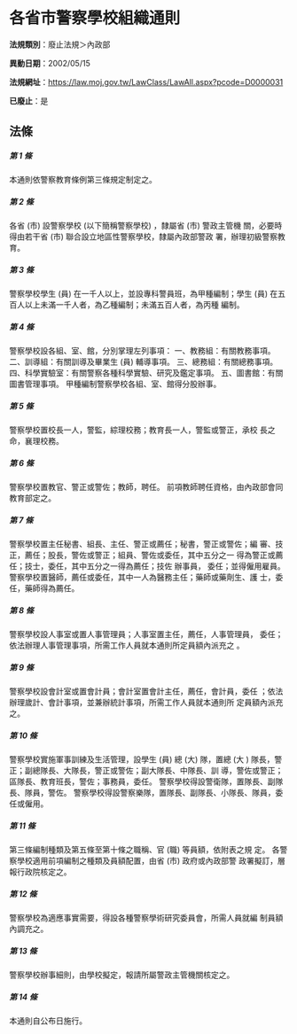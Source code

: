 # 各省市警察學校組織通則

**法規類別**：廢止法規＞內政部

**異動日期**：2002/05/15  

**法規網址**：https://law.moj.gov.tw/LawClass/LawAll.aspx?pcode=D0000031

**已廢止**：是



## 法條
##### 第 1 條
本通則依警察教育條例第三條規定制定之。

##### 第 2 條
各省 (市) 設警察學校 (以下簡稱警察學校) ，隸屬省 (市) 警政主管機
關，必要時得由若干省 (市) 聯合設立地區性警察學校，隸屬內政部警政
署，辦理初級警察教育。

##### 第 3 條
警察學校學生 (員) 在一千人以上，並設專科警員班，為甲種編制；學生
 (員) 在五百人以上未滿一千人者，為乙種編制；未滿五百人者，為丙種
編制。

##### 第 4 條
警察學校設各組、室、館，分別掌理左列事項：
一、教務組：有關教務事項。
二、訓導組：有關訓導及畢業生 (員) 輔導事項。
三、總務組：有關總務事項。
四、科學實驗室：有關警察各種科學實驗、研究及鑑定事項。
五、圖書館：有關圖書管理事項。
甲種編制警察學校各組、室、館得分股辦事。


##### 第 5 條
警察學校置校長一人，警監，綜理校務；教育長一人，警監或警正，承校
長之命，襄理校務。

##### 第 6 條
警察學校置教官、警正或警佐；教師，聘任。
前項教師聘任資格，由內政部會同教育部定之。

##### 第 7 條
警察學校置主任秘書、組長、主任、警正或薦任；秘書，警正或警佐；編
審、技正，薦任；股長，警佐或警正；組員、警佐或委任，其中五分之一
得為警正或薦任；技士，委任，其中五分之一得為薦任；技佐  辦事員，
委任；並得僱用雇員。
警察學校置醫師，薦任或委任，其中一人為醫務主任；藥師或藥劑生、護
士，委任，藥師得為薦任。

##### 第 8 條
警察學校設人事室或置人事管理員；人事室置主任，薦任，人事管理員，
委任；依法辦理人事管理事項，所需工作人員就本通則所定員額內派充之
。

##### 第 9 條
警察學校設會計室或置會計員；會計室置會計主任，薦任，會計員，委任
；依法辦理歲計、會計事項，並兼辦統計事項，所需工作人員就本通則所
定員額內派充之。

##### 第 10 條
警察學校實施軍事訓練及生活管理，設學生 (員) 總 (大) 隊，置總 (大
) 隊長，警正；副總隊長、大隊長，警正或警佐；副大隊長、中隊長、訓
導，警佐或警正；區隊長、教育班長，警佐；事務員，委任。
警察學校得設警衛隊，置隊長、副隊長、隊員，警佐。
警察學校得設警察樂隊，置隊長、副隊長、小隊長、隊員，委任或僱用。

##### 第 11 條
第三條編制種類及第五條至第十條之職稱、官 (職) 等員額，依附表之規
定。
各警察學校適用前項編制之種類及員額配置，由省 (市) 政府或內政部警
政署擬訂，層報行政院核定之。

##### 第 12 條
警察學校為適應事實需要，得設各種警察學術研究委員會，所需人員就編
制員額內調充之。

##### 第 13 條
警察學校辦事細則，由學校擬定，報請所屬警政主管機關核定之。

##### 第 14 條
本通則自公布日施行。


